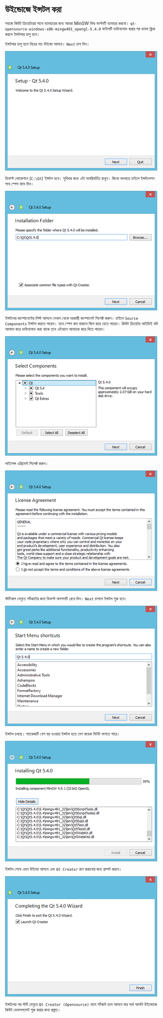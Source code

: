 # উইন্ডোজে ইন্সটল করা

সহজে কিউট ক্রিয়েটরের সাথে ব্যাবহারের জন্য আমরা MinGW বিল্ড ভার্শনটি ব্যাবহার করবো। `qt-opensource-windows-x86-mingw491_opengl-5.4.0` ফাইলটি ডাউনলোড করার পর ডাবল ক্লিক করলে ইন্সটলার চালু হবে।

ইন্সটলার চালু হলে নিচের মত উইন্ডো আসবে। `Next` চাপ দিন।

![Windows - Install Qt Screen 1](../.gitbook/assets/win1.png)

ডিফল্ট লোকেশনে \(`C:\Qt`\) ইন্সটল হবে। সুবিধার জন্য এটা অপরিবর্তিত রাখুন। কিংবা বদলাতে চাইলে ইন্সটলেশন পাথ স্পেস বাদে দিন।

![Windows - Install Qt Screen 2](../.gitbook/assets/win2.png)

ইন্সটলের কম্পোনেন্টের লিস্ট আসলে সেখান থেকে দরকারী কম্পোনেন্ট সিলেক্ট করুন। চাইলে `Source Components` ইন্সটল করতে পারেন। তবে স্পেস কম থাকলে স্কিপ করে যেতে পারেন। কিউট ক্রিয়েটর আইডিই যদি আলাদা করে ডাউনলোড করা থাকে তবে এইখানে আনচেক করে দিতে পারেন।

![Windows - Install Qt Screen 3](../.gitbook/assets/win3.png)

লাইসেন্স এগ্রিমেন্ট সিলেক্ট করুন।

![Windows - Install Qt Screen 4](../.gitbook/assets/win4.png)

স্টার্টআপ মেনুতে শর্টকাটের জন্য ডিফল্ট অপশনটি রেখে দিন। `Next` চাপলে ইন্সটল শুরু হবে।

![Windows - Install Qt Screen 5](../.gitbook/assets/win5.png)

ইন্সটল চলছে। প্যাকেজটি বেশ বড় হওয়ায় ইন্সটল হতে বেশ কয়েক মিনিট লাগতে পারে।

![Windows - Install Qt Screen 6](../.gitbook/assets/win6.png)

ইন্সটল শেষে এমন উইন্ডো আসবে এবং `Qt Creator` রান করানোর জন্য প্রম্পট করবে।

![Windows - Install Qt Screen 7](../.gitbook/assets/win7.png)

ইন্সটলের পর স্টার্ট মেনুতে `Qt Creator (Opensource)` নামে শর্টকাট চলে আসবে যার অর্থ আপনি উইন্ডোজে কিউট ডেভলপমেন্ট শুরু করার জন্য প্রস্তুত।

